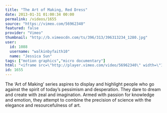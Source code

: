 ```yaml
---
title: "The Art of Making, Red Dress"
date: 2013-01-31 01:00:34 00:00
permalink: /videos/1655
source: "https://vimeo.com/56962340"
featured: false
provider: "Vimeo"
thumbnail: "http://b.vimeocdn.com/ts/396/313/396313234_1280.jpg"
user:
  id: 1088
  username: "walkinbyfaith10"
  name: "Jessica Sun"
tags: ["motion graphics","micro documentary"]
html: "<iframe src=\"http://player.vimeo.com/video/56962340\" width=\"1280\" height=\"720\" frameborder=\"0\" webkitAllowFullScreen mozallowfullscreen allowFullScreen></iframe>"
id: 1655
---
```


The ‘Art of Making’ series aspires to display and highlight people who go against the spirit of today’s pessimism and desperation. They dare to dream and create with zeal and imagination. Armed with passion for knowledge and emotion, they attempt to combine the precision of science with the elegance and resourcefulness of art.